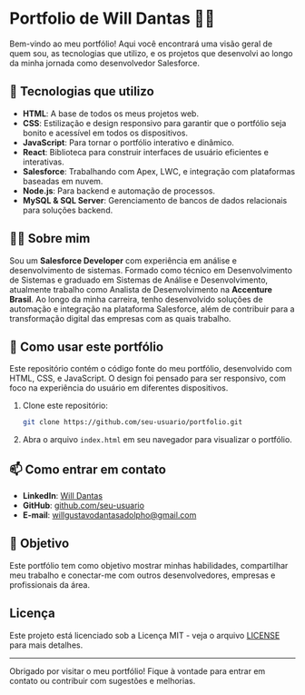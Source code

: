 # Portfolio de Will Dantas 👨‍💻

Bem-vindo ao meu portfólio! Aqui você encontrará uma visão geral de quem sou, as tecnologias que utilizo, e os projetos que desenvolvi ao longo da minha jornada como desenvolvedor Salesforce.

## 🚀 Tecnologias que utilizo

- **HTML**: A base de todos os meus projetos web.
- **CSS**: Estilização e design responsivo para garantir que o portfólio seja bonito e acessível em todos os dispositivos.
- **JavaScript**: Para tornar o portfólio interativo e dinâmico.
- **React**: Biblioteca para construir interfaces de usuário eficientes e interativas.
- **Salesforce**: Trabalhando com Apex, LWC, e integração com plataformas baseadas em nuvem.
- **Node.js**: Para backend e automação de processos.
- **MySQL & SQL Server**: Gerenciamento de bancos de dados relacionais para soluções backend.

## 🧑‍💻 Sobre mim

Sou um **Salesforce Developer** com experiência em análise e desenvolvimento de sistemas. Formado como técnico em Desenvolvimento de Sistemas e graduado em Sistemas de Análise e Desenvolvimento, atualmente trabalho como Analista de Desenvolvimento na **Accenture Brasil**. Ao longo da minha carreira, tenho desenvolvido soluções de automação e integração na plataforma Salesforce, além de contribuir para a transformação digital das empresas com as quais trabalho.

## 🔧 Como usar este portfólio

Este repositório contém o código fonte do meu portfólio, desenvolvido com HTML, CSS, e JavaScript. O design foi pensado para ser responsivo, com foco na experiência do usuário em diferentes dispositivos.

1. Clone este repositório:
    ```bash
    git clone https://github.com/seu-usuario/portfolio.git
    ```

2. Abra o arquivo `index.html` em seu navegador para visualizar o portfólio.

## 📫 Como entrar em contato

- **LinkedIn**: [Will Dantas](https://www.linkedin.com/in/will-dantas-54532922b/)
- **GitHub**: [github.com/seu-usuario](https://github.com/WillGD)
- **E-mail**: willgustavodantasadolpho@gmail.com

## 🎯 Objetivo

Este portfólio tem como objetivo mostrar minhas habilidades, compartilhar meu trabalho e conectar-me com outros desenvolvedores, empresas e profissionais da área.

## Licença

Este projeto está licenciado sob a Licença MIT - veja o arquivo [LICENSE](LICENSE) para mais detalhes.

---

Obrigado por visitar o meu portfólio! Fique à vontade para entrar em contato ou contribuir com sugestões e melhorias.

